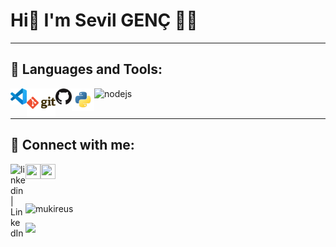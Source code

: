 # Hi👋 I'm Sevil GENÇ :woman_technologist:
----------------------------------------


## 🔧 Languages and Tools:

[<img align="left" alt="Visual Studio Code" width="26px" src="https://raw.githubusercontent.com/github/explore/80688e429a7d4ef2fca1e82350fe8e3517d3494d/topics/visual-studio-code/visual-studio-code.png" />][vsCode]
[<img align="left" alt="Git" width="46px" src="https://raw.githubusercontent.com/github/explore/80688e429a7d4ef2fca1e82350fe8e3517d3494d/topics/git/git.png" />][git]
[<img align="left" alt="GitHub" width="26px" src="https://raw.githubusercontent.com/github/explore/78df643247d429f6cc873026c0622819ad797942/topics/github/github.png" />][github][<img align="left" alt="Python" width="36px" src="https://raw.githubusercontent.com/github/explore/cebd63002168a05a6a642f309227eefeccd92950/topics/python/python.png" />][python]
[<img align="left" alt="nodejs" width="76px" src="https://camo.githubusercontent.com/744d66cb53b9a3b71202f13c6eb0b2ff1dca91e3f33f43c9aca6c5151a1412e9/68747470733a2f2f7777772e766563746f726c6f676f2e7a6f6e652f6c6f676f732f6e6f64656a732f6e6f64656a732d686f72697a6f6e74616c2e737667" />][nodejs]



[vsCode]: https://code.visualstudio.com/
[git]: https://git-scm.com/
[github]: https://github.com/sevilkilic
[python]: https://www.python.org/![code](https://user-images.githubusercontent.com/75300904/144119179-7162df37-af40-4fb9-92df-db6285fe1a95.gif)

[nodejs]: https://nodejs.dev/


<br />
<br />

----------------------------------------------------------------------

## 📩 Connect with me:


[<img align="left" alt="linkedin | LinkedIn" width="24px" src="https://raw.githubusercontent.com/peterthehan/peterthehan/master/assets/linkedin.svg" />][linkedin]
[<img align="left" height="24" width="24" src="https://cdn.jsdelivr.net/npm/simple-icons@v4/icons/gmail.svg" />][gmail]
[<img align="left" height="24" width="24" src="https://cdn.pixabay.com/photo/2016/04/01/22/32/world-1301744_1280.png" />][website]



<br />

[linkedin]: https://www.linkedin.com/in/sevilkilic/
[gmail]: mailto:eemsevilkilic@gmail.com
[website]: https://kilicsevil.wordpress.com/
<br />


  <img height="180em" align="center" src="https://github-readme-stats.vercel.app/api/top-langs?username=sevilkilic&show_icons=true&locale=en&layout=compact&langs_count=8&theme=algolia" alt="mukireus"/>
  
  ![](https://komarev.com/ghpvc/?username=sevilkilic&color=blueviolet)






<!--
**sevilkilic/SevilKilic** is a ✨ _special_ ✨ repository because its `README.md` (this file) appears on your GitHub profile.

Here are some ideas to get you started:

- 🔭 I’m currently working on ...
- 🌱 I’m currently learning ...
- 👯 I’m looking to collaborate on ...
- 🤔 I’m looking for help with ...
- 💬 Ask me about ...
- 📫 How to reach me: ...
- 😄 Pronouns: ...
- ⚡ Fun fact: ...
-->
